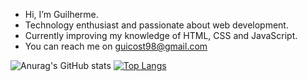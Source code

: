 - Hi, I’m Guilherme.
- Technology enthusiast and passionate about web development.
- Currently improving my knowledge of HTML, CSS and JavaScript.
- You can reach me on guicost98@gmail.com


![Anurag's GitHub stats](https://github-readme-stats.vercel.app/api?username=guicostads&show_icons=true&theme=transparent)
[![Top Langs](https://github-readme-stats.vercel.app/api/top-langs/?username=guicostads&layout=compact)](https://github.com/anuraghazra/github-readme-stats)

